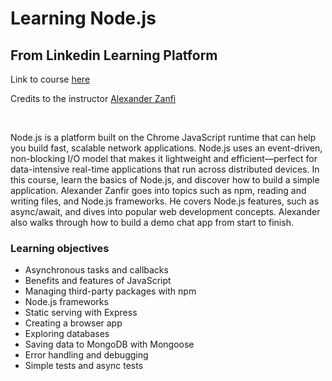 # Learning Node.js 

## From Linkedin Learning Platform

Link to course [here](https://www.linkedin.com/learning/learning-node-js-2017) 

Credits to the instructor [Alexander Zanfi](https://www.linkedin.com/learning/instructors/alexander-zanfir)

<br>

Node.js is a platform built on the Chrome JavaScript runtime that can help you build fast, scalable network applications. Node.js uses an event-driven, non-blocking I/O model that makes it lightweight and efficient—perfect for data-intensive real-time applications that run across distributed devices. In this course, learn the basics of Node.js, and discover how to build a simple application. Alexander Zanfir goes into topics such as npm, reading and writing files, and Node.js frameworks. He covers Node.js features, such as async/await, and dives into popular web development concepts. Alexander also walks through how to build a demo chat app from start to finish.

### Learning objectives
- Asynchronous tasks and callbacks
- Benefits and features of JavaScript
- Managing third-party packages with npm
- Node.js frameworks
- Static serving with Express
- Creating a browser app
- Exploring databases
- Saving data to MongoDB with Mongoose
- Error handling and debugging
- Simple tests and async tests